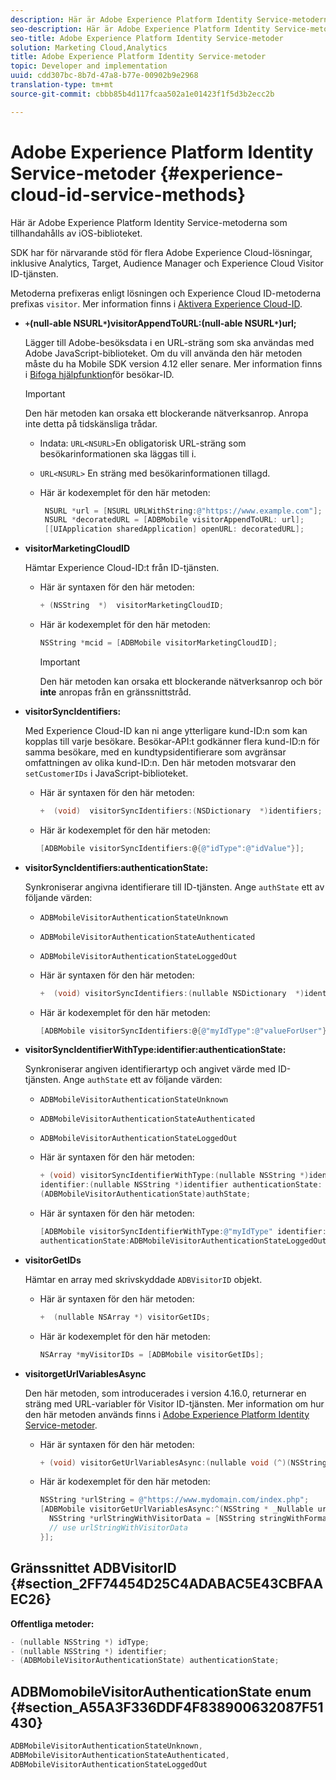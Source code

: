 ```yaml
---
description: Här är Adobe Experience Platform Identity Service-metoderna som tillhandahålls av iOS-biblioteket.
seo-description: Här är Adobe Experience Platform Identity Service-metoderna som tillhandahålls av iOS-biblioteket.
seo-title: Adobe Experience Platform Identity Service-metoder
solution: Marketing Cloud,Analytics
title: Adobe Experience Platform Identity Service-metoder
topic: Developer and implementation
uuid: cdd307bc-8b7d-47a8-b77e-00902b9e2968
translation-type: tm+mt
source-git-commit: cbbb85b4d117fcaa502a1e01423f1f5d3b2ecc2b

---
```



# Adobe Experience Platform Identity Service-metoder {#experience-cloud-id-service-methods}

Här är Adobe Experience Platform Identity Service-metoderna som tillhandahålls av iOS-biblioteket.

SDK har för närvarande stöd för flera Adobe Experience Cloud-lösningar, inklusive Analytics, Target, Audience Manager och Experience Cloud Visitor ID-tjänsten.

Metoderna prefixeras enligt lösningen och Experience Cloud ID-metoderna prefixas `visitor`. Mer information finns i [Aktivera Experience Cloud-ID](/help/ios/marketing-cloud/mcvid.md).

* **`+`(null-able NSURL`*`)visitorAppendToURL:(null-able NSURL`*`)url;**

   Lägger till Adobe-besöksdata i en URL-sträng som ska användas med Adobe JavaScript-biblioteket. Om du vill använda den här metoden måste du ha Mobile SDK version 4.12 eller senare. Mer information finns i [Bifoga hjälpfunktion](https://marketing.adobe.com/resources/help/en_US/mcvid/mcvid-appendvisitorid.html)för besökar-ID.

   >[!IMPORTANT]
   >
   >Den här metoden kan orsaka ett blockerande nätverksanrop. Anropa inte detta på tidskänsliga trådar.

   * Indata: `URL<NSURL>`En obligatorisk URL-sträng som besökarinformationen ska läggas till i.
   * `URL<NSURL>`
En sträng med besökarinformationen tillagd.

   * Här är kodexemplet för den här metoden:

      ```objective-c
       NSURL *url = [NSURL URLWithString:@"https://www.example.com"];  
       NSURL *decoratedURL = [ADBMobile visitorAppendToURL: url];  
       [[UIApplication sharedApplication] openURL: decoratedURL];  
      ```

* **visitorMarketingCloudID**

   Hämtar Experience Cloud-ID:t från ID-tjänsten.

   * Här är syntaxen för den här metoden:

      ```objective-c
      + (NSString  *)  visitorMarketingCloudID;
      ```

   * Här är kodexemplet för den här metoden:

      ```objective-c
      NSString *mcid = [ADBMobile visitorMarketingCloudID]; 
      ```

      >[!IMPORTANT]
      >
      >Den här metoden kan orsaka ett blockerande nätverksanrop och bör **inte** anropas från en gränssnittstråd.

* **visitorSyncIdentifiers:**

   Med Experience Cloud-ID kan ni ange ytterligare kund-ID:n som kan kopplas till varje besökare. Besökar-API:t godkänner flera kund-ID:n för samma besökare, med en kundtypsidentifierare som avgränsar omfattningen av olika kund-ID:n. Den här metoden motsvarar den `setCustomerIDs` i JavaScript-biblioteket.

   * Här är syntaxen för den här metoden:

      ```objective-c
      +  (void)  visitorSyncIdentifiers:(NSDictionary  *)identifiers;
      ```

   * Här är kodexemplet för den här metoden:

      ```objective-c
      [ADBMobile visitorSyncIdentifiers:@{@"idType":@"idValue"}];
      ```

* **visitorSyncIdentifiers:authenticationState:**

   Synkroniserar angivna identifierare till ID-tjänsten. Ange `authState` ett av följande värden:

   * `ADBMobileVisitorAuthenticationStateUnknown`
   * `ADBMobileVisitorAuthenticationStateAuthenticated`
   * `ADBMobileVisitorAuthenticationStateLoggedOut`

   * Här är syntaxen för den här metoden:

      ```objective-c
      +  (void) visitorSyncIdentifiers:(nullable NSDictionary  *)identifiers  authenticationState:(ADBMobileVisitorAuthenticationState)authState; 
      ```

   * Här är kodexemplet för den här metoden:

      ```objective-c
      [ADBMobile visitorSyncIdentifiers:@{@"myIdType":@"valueForUser"}  authenticationState:ADBMobileVisitorAuthenticationStateAuthenticated]; 
      ```

* **visitorSyncIdentifierWithType:identifier:authenticationState:**

   Synkroniserar angiven identifierartyp och angivet värde med ID-tjänsten. Ange `authState` ett av följande värden:

   * `ADBMobileVisitorAuthenticationStateUnknown`
   * `ADBMobileVisitorAuthenticationStateAuthenticated`
   * `ADBMobileVisitorAuthenticationStateLoggedOut`

   * Här är syntaxen för den här metoden:

      ```objective-c
      + (void) visitorSyncIdentifierWithType:(nullable NSString *)identifierType  
      identifier:(nullable NSString *)identifier authenticationState:
      (ADBMobileVisitorAuthenticationState)authState; 
      ```

   * Här är syntaxen för den här metoden:

      ```objective-c
      [ADBMobile visitorSyncIdentifierWithType:@"myIdType" identifier:@"valueForUser"  
      authenticationState:ADBMobileVisitorAuthenticationStateLoggedOut]; 
      ```

* **visitorGetIDs**

   Hämtar en array med skrivskyddade `ADBVisitorID` objekt.

   * Här är syntaxen för den här metoden:

      ```objective-c
      +  (nullable NSArray *) visitorGetIDs;
      ```

   * Här är kodexemplet för den här metoden:

      ```objective-c
      NSArray *myVisitorIDs = [ADBMobile visitorGetIDs];
      ```

* **visitorgetUrlVariablesAsync**

   Den här metoden, som introducerades i version 4.16.0, returnerar en sträng med URL-variabler för Visitor ID-tjänsten. Mer information om hur den här metoden används finns i [Adobe Experience Platform Identity Service-metoder](/help/ios/reference/hybrid-app.md).

   * Här är syntaxen för den här metoden:

      ```objectivec
      + (void) visitorGetUrlVariablesAsync:(nullable void (^)(NSString* __nullable urlVariables))callback;
      ```

   * Här är kodexemplet för den här metoden:

      ```objectivec
      NSString *urlString = @"https://www.mydomain.com/index.php"; 
      [ADBMobile visitorGetUrlVariablesAsync:^(NSString * _Nullable urlVariables) { 
        NSString *urlStringWithVisitorData = [NSString stringWithFormat:@"%@?%@", urlString, urlVariables]; 
        // use urlStringWithVisitorData 
      }];
      ```

## Gränssnittet ADBVisitorID {#section_2FF74454D25C4ADABAC5E43CBFAAEC26}

**Offentliga metoder:**

```objective-c
- (nullable NSString *) idType; 
- (nullable NSString *) identifier; 
- (ADBMobileVisitorAuthenticationState) authenticationState; 
```

## ADBMomobileVisitorAuthenticationState enum {#section_A55A3F336DDF4F838900632087F51430}

```objective-c
ADBMobileVisitorAuthenticationStateUnknown, 
ADBMobileVisitorAuthenticationStateAuthenticated, 
ADBMobileVisitorAuthenticationStateLoggedOut
```

